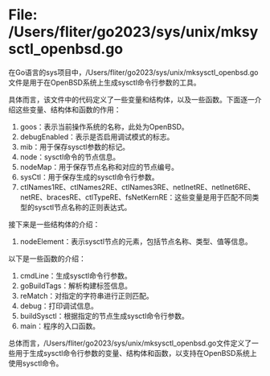 # File: /Users/fliter/go2023/sys/unix/mksysctl_openbsd.go

在Go语言的sys项目中，/Users/fliter/go2023/sys/unix/mksysctl_openbsd.go文件是用于在OpenBSD系统上生成sysctl命令行参数的工具。

具体而言，该文件中的代码定义了一些变量和结构体，以及一些函数。下面逐一介绍这些变量、结构体和函数的作用：

1. goos：表示当前操作系统的名称，此处为OpenBSD。
2. debugEnabled：表示是否启用调试模式的标志。
3. mib：用于保存sysctl参数的标记。
4. node：sysctl命令的节点信息。
5. nodeMap：用于保存节点名称和对应的节点编号。
6. sysCtl：用于保存生成的sysctl命令行参数。
7. ctlNames1RE、ctlNames2RE、ctlNames3RE、netInetRE、netInet6RE、netRE、bracesRE、ctlTypeRE、fsNetKernRE：这些变量是用于匹配不同类型的sysctl节点名称的正则表达式。

接下来是一些结构体的介绍：

1. nodeElement：表示sysctl节点的元素，包括节点名称、类型、值等信息。

以下是一些函数的介绍：

1. cmdLine：生成sysctl命令行参数。
2. goBuildTags：解析构建标签信息。
3. reMatch：对指定的字符串进行正则匹配。
4. debug：打印调试信息。
5. buildSysctl：根据指定的节点生成sysctl命令行参数。
6. main：程序的入口函数。

总体而言，/Users/fliter/go2023/sys/unix/mksysctl_openbsd.go文件定义了一些用于生成sysctl命令行参数的变量、结构体和函数，以支持在OpenBSD系统上使用sysctl命令。

